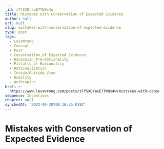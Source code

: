 ```yaml
---
_id: zTfSXQracE7TW8x4w
title: Mistakes with Conservation of Expected Evidence
author: null
url: null
slug: mistakes-with-conservation-of-expected-evidence
type: post
tags:
  - LessWrong
  - Concept
  - Post
  - Conservation_of Expected Evidence
  - Hansonian_Pre-Rationality
  - Pitfalls_of Rationality
  - Rationalization
  - Inside/Outside_View
  - Humility
  - Anthropics
href: >-
  https://www.lesswrong.com/posts/zTfSXQracE7TW8x4w/mistakes-with-conservation-of-expected-evidence
sequence: Incentives
chapter: null
synchedAt: '2022-08-30T08:16:35.018Z'
---
```

# Mistakes with Conservation of Expected Evidence

